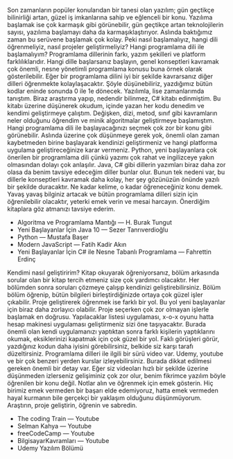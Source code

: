 Son zamanların popüler konularıdan bir tanesi olan yazılım; gün geçtikçe bilinirliği artan, güzel iş imkanlarına sahip ve eğlenceli bir konu. Yazılıma başlamak ise çok karmaşık gibi görünebilir, gün geçtikçe artan teknolojilerin sayısı, yazılıma başlamayı daha da karmaşıklaştırıyor. Aslında baktığımız zaman bu serüvene başlamak çok kolay. Peki nasıl başlamalıyız, hangi dili öğrenmeliyiz, nasıl projeler geliştirmeliyiz?
Hangi programlama dili ile başlamalıyım?
Programlama dillerinin farkı, yazım şekilleri ve platform farklılıklarıdır. Hangi dille başlarsanız başlayın, genel konseptleri kavramak çok önemli, nesne yönetimli programlama konusu buna örnek olarak gösterilebilir. Eğer bir programlama dilini iyi bir şekilde kavrarsanız diğer dilleri öğrenmekte kolaylaşacaktır. Şöyle düşünebiliriz, yazdığımız bütün kodlar eninde sonunda 0 ile 1e dönecek.
Yazılımla, lise zamanlarımda tanıştım. Biraz araştırma yapıp, nedendir bilinmez, C# kitabı edinmiştim. Bu kitabı üzerine düşünerek okudum, içinde yazan her kodu denedim ve kendimi geliştirmeye çalıştım. Değişken, dizi, metod, sınıf gibi kavramların neler olduğunu öğrendim ve minik algoritmalar geliştirmeye başlamıştım.
Hangi programlama dili ile başlayacağınızı seçmek çok zor bir konu gibi görünebilir. Aslında üzerine çok düşünmeye gerek yok, önemli olan zaman kaybetmeden birine başlayarak kendinizi geliştirmeniz ve hangi platforma uygulama geliştireceğinize karar vermeniz.
Python, yeni başlayanlara çok önerilen bir programlama dili çünkü yazımı çok rahat ve ingilizceye yakın olmasından dolayı çok anlaşılır. Java, C# gibi dillerin yazımları biraz daha zor olasa da benim tavsiye edeceğim diller bunlar olur. Bunun tek nedeni var, bu dillerle konseptleri kavramak daha kolay, her şey gözünüzün önünde yazılı bir şekilde duracaktır. Ne kadar kelime, o kadar öğreneceğiniz konu demek. Yavaş yavaş bilginiz artacak ve bütün programlama dilleri sizin için öğrenilebilir olacaktır, yeterki emek verin ve mesai harcayın. 
Önerdiğim kitaplara göz atmanızı tavsiye ederim.

- Algoritma ve Programlama Mantığı — H. Burak Tungut
- Yeni Başlayanlar İçin Java 10 — Sezer Tanrıverdioğlu
- Python — Mustafa Başer
- Modern JavaScript — Fatih Kadir Akın
- Yeni Başlayanlar İçin C# ile Nesne Tabanlı Programlama — Fahrettin Erdinç

Kendimi nasıl geliştiririm?
Kitap okuyarak öğreniyorsanız, bölüm arkasında sorular olan bir kitap tercih etmeniz size çok yardımcı olacaktır. Her bölümden sonra soruları çözmeye çalışıp kendinizi geliştirebilirsiniz. Bölüm bölüm öğrenip, bütün bilgileri birleştirdiğinizde ortaya çok güzel işler çıkabilir.
Proje geliştirerek öğrenmek ise farklı bir yol. Bu yol yeni başlayanlar için biraz daha zorlayıcı olabilir. Proje seçerken çok zor olmayan işlerle başlamak en doğrusu. Yapılacaklar listesi uygulaması, x-o-x oyunu hatta hesap makinesi uygulaması geliştirmeniz sizi öne taşıyacaktır. Burada önemli olan kendi uygulamanızı yaptıktan sonra farklı kişilerin yaptıklarını okumak, eksiklerinizi kapatmak için çok güzel bir yol. Faklı görüşleri görür, yazdığınız kodun daha iyisini görebilirsiniz, belkide siz karşı tarafı düzeltirsiniz.
Programlama dilleri ile ilgili bir sürü video var. Udemy, youtube ve bir çok benzeri yerden kurslar izleyebilirsiniz. Burada dikkat edilmesi gereken önemli bir detay var. Eğer siz videoları hızlı bir şekilde üzerine düşünmeden izlerseniz gelişiminiz çok zor olur, benim fikrimce yazılım böyle öğrenilen bir konu değil. Notlar alın ve öğrenmek için emek gösterin. Hiç birimiz emek vermeden bir başarı elde edemiyoruz, hatta emek vermeden hayal kurmanın bile gerçekçi bir yaklaşım olduğunu düşünmüyorum. Araştırın, proje geliştirin, öğrenin ve sabredin.

- The coding Train — Youtube
- Selman Kahya — Youtube
- freeCodeCamp — Youtube
- BilgisayarKavramları — Youtube
- Udemy Yazılım Bölümü